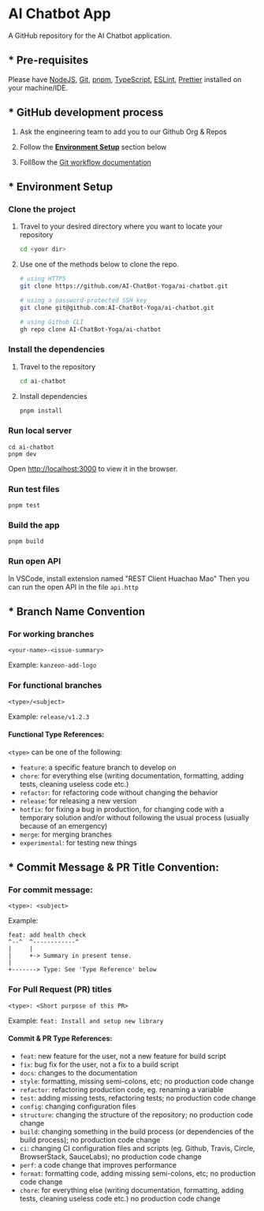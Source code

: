 # AI Chatbot App

A GitHub repository for the AI Chatbot application.

## \* Pre-requisites

Please have [NodeJS](https://nodejs.org/en/download), [Git](https://git-scm.com/downloads), [pnpm](https://nodejs.org/en/download), [TypeScript](https://www.typescriptlang.org/), [ESLint](https://eslint.org/), [Prettier](https://prettier.io/) installed on your machine/IDE.

## \* GitHub development process</h2>

1. Ask the engineering team to add you to our Github Org & Repos

2. Follow the <b><u>Environment Setup</u></b> section below

3. Follßow the [Git workflow documentation](https://career-bliss-academy.notion.site/Git-Workflow-AI-Chatbot-a041689cb9414781a358c7ef7182bc00)

## \* Environment Setup

### Clone the project

1. Travel to your desired directory where you want to locate your repository

   ```bash
   cd <your dir>
   ```

2. Use one of the methods below to clone the repo.

   ```bash
   # using HTTPS
   git clone https://github.com/AI-ChatBot-Yoga/ai-chatbot.git

   # using a password-protected SSH key
   git clone git@github.com:AI-ChatBot-Yoga/ai-chatbot.git

   # using Github CLI
   gh repo clone AI-ChatBot-Yoga/ai-chatbot
   ```

### Install the dependencies

1. Travel to the repository

   ```bash
   cd ai-chatbot
   ```

2. Install dependencies

   ```bash
   pnpm install
   ```

### Run local server

```
cd ai-chatbot
pnpm dev
```

Open [http://localhost:3000](http://localhost:3000) to view it in the browser.

### Run test files

```
pnpm test
```

### Build the app

```
pnpm build
```

### Run open API

In VSCode, install extension named "REST Client Huachao Mao"
Then you can run the open API in the file `api.http`

## \* Branch Name Convention

### For working branches

```
<your-name>-<issue-summary>
```

Example: `kanzeon-add-logo`

### For functional branches

```
<type>/<subject>
```

Example: `release/v1.2.3`

#### Functional Type References:

`<type>` can be one of the following:

- `feature`: a specific feature branch to develop on
- `chore`: for everything else (writing documentation, formatting, adding tests, cleaning useless code etc.)
- `refactor`: for refactoring code without changing the behavior
- `release`: for releasing a new version
- `hotfix`: for fixing a bug in production, for changing code with a temporary solution and/or without following the usual process (usually because of an emergency)
- `merge`: for merging branches
- `experimental`: for testing new things

## \* Commit Message & PR Title Convention:

### For commit message:

```
<type>: <subject>
```

Example:

```
feat: add health check
^--^  ^------------^
|     |
|     +-> Summary in present tense.
|
+-------> Type: See 'Type Reference' below
```

### For Pull Request (PR) titles

```
<type>: <Short purpose of this PR>
```

Example: `feat: Install and setup new library`

#### Commit & PR Type References:

- `feat`: new feature for the user, not a new feature for build script
- `fix`: bug fix for the user, not a fix to a build script
- `docs`: changes to the documentation
- `style`: formatting, missing semi-colons, etc; no production code change
- `refactor`: refactoring production code, eg. renaming a variable
- `test`: adding missing tests, refactoring tests; no production code change
- `config`: changing configuration files
- `structure`: changing the structure of the repository; no production code change
- `build`: changing something in the build process (or dependencies of the build process); no production code change
- `ci`: changing CI configuration files and scripts (eg. Github, Travis, Circle, BrowserStack, SauceLabs); no production code change
- `perf`: a code change that improves performance
- `format`: formatting code, adding missing semi-colons, etc; no production code change
- `chore`: for everything else (writing documentation, formatting, adding tests, cleaning useless code etc.) no production code change

